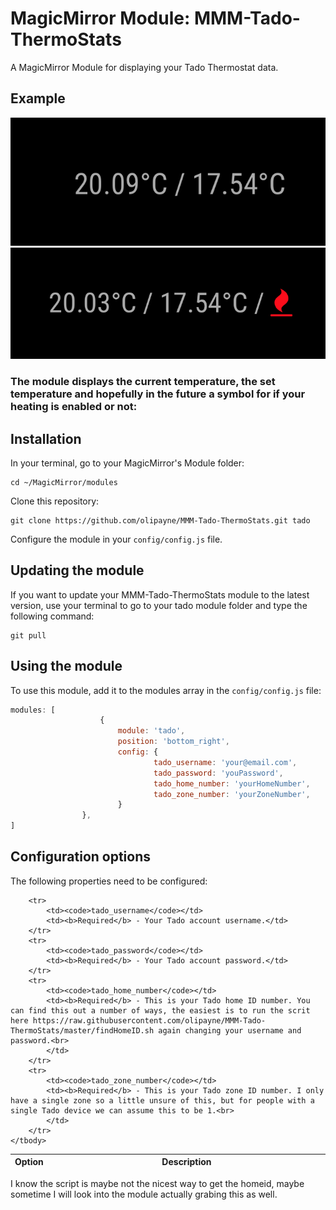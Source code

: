 # MagicMirror Module: MMM-Tado-ThermoStats
A MagicMirror Module for displaying your Tado Thermostat data.

## Example

![](example.png) ![](example2.png)

### The module displays the current temperature, the set temperature and hopefully in the future a symbol for if your heating is enabled or not:

## Installation

In your terminal, go to your MagicMirror's Module folder:
````
cd ~/MagicMirror/modules
````

Clone this repository:
````
git clone https://github.com/olipayne/MMM-Tado-ThermoStats.git tado
````

Configure the module in your `config/config.js` file.

## Updating the module

If you want to update your MMM-Tado-ThermoStats module to the latest version, use your terminal to go to your tado module folder and type the following command:

````
git pull
```` 

## Using the module

To use this module, add it to the modules array in the `config/config.js` file:
````javascript
modules: [
                    {
                        module: 'tado',
                        position: 'bottom_right',
                        config: {
                                tado_username: 'your@email.com',
                                tado_password: 'youPassword',
                                tado_home_number: 'yourHomeNumber',
                                tado_zone_number: 'yourZoneNumber',
                        }
                },
]
````

## Configuration options

The following properties need to be configured:


<table width="100%">
    <!-- why, markdown... -->
    <thead>
        <tr>
            <th>Option</th>
            <th width="100%">Description</th>
        </tr>
    <thead>
    <tbody>

        <tr>
            <td><code>tado_username</code></td>
            <td><b>Required</b> - Your Tado account username.</td>
        </tr>
        <tr>
            <td><code>tado_password</code></td>
            <td><b>Required</b> - Your Tado account password.</td>
        </tr>
        <tr>
            <td><code>tado_home_number</code></td>
            <td><b>Required</b> - This is your Tado home ID number. You can find this out a number of ways, the easiest is to run the scrit here https://raw.githubusercontent.com/olipayne/MMM-Tado-ThermoStats/master/findHomeID.sh again changing your username and password.<br>
            </td>
        </tr>
        <tr>
            <td><code>tado_zone_number</code></td>
            <td><b>Required</b> - This is your Tado zone ID number. I only have a single zone so a little unsure of this, but for people with a single Tado device we can assume this to be 1.<br>
            </td>
        </tr>
    </tbody>
</table>

I know the script is maybe not the nicest way to get the homeid, maybe sometime I will look into the module actually grabing this as well.
